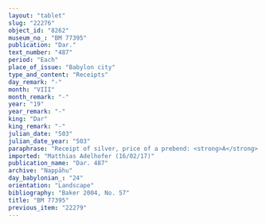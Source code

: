 ```yaml
---
layout: "tablet"
slug: "22276"
object_id: "8262"
museum_no_: "BM 77395"
publication: "Dar."
text_number: "487"
period: "Each"
place_of_issue: "Babylon city"
type_and_content: "Receipts"
day_remark: "-"
month: "VIII"
month_remark: "-"
year: "19"
year_remark: "-"
king: "Dar"
king_remark: "-"
julian_date: "503"
julian_date_year: "503"
paraphrase: "Receipt of silver, price of a prebend: <strong>A</strong> receives in payment from <strong>B</strong> the remaining silver (of unspecified amount) of the price of the prebend of the 8<sup>th</sup> of Nisannu (I) comprising 1 head of a sheep and 1 head of an ox. 5 witnesses and the scribe (Bēl-naˀid/Iddin-Nab&ucirc;//Egi&lt;bi&gt;). Addendum: [Each party has tak]en [a copy]. (For the original document of purchase see BM77551+.)<br /> &nbsp;<br /> <strong>A</strong> = Marduk-rēmanni/Kidinnu(=Kidin-Marduk)//Bēl-eṭēri; <strong>B</strong> = &Scaron;ellebu/Iddināya//Nappāhu;<br /> &nbsp;"
imported: "Matthias Adelhofer (16/02/17)"
publication_name: "Dar. 487"
archive: "Nappāhu"
day_babylonian_: "24"
orientation: "Landscape"
bibliography: "Baker 2004, No. 57"
title: "BM 77395"
previous_item: "22279"
---
```

